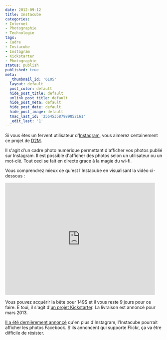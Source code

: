 ```yaml
---
date: 2012-09-12
title: Instacube
categories:
- Internet
- Photographie
- Technologie
tags:
- Cadre
- Instacube
- Instagram
- Kickstarter
- Photographie
status: publish
published: true
meta:
  _thumbnail_id: '6105'
  layout: default
  post_color: default
  hide_post_title: default
  unlink_post_title: default
  hide_post_meta: default
  hide_post_date: default
  hide_post_image: default
  tmac_last_id: '256453587989852161'
  _edit_last: '1'
---
```

Si vous êtes un fervent utilisateur d'<a href="https://www.instagram.com/">Instagram</a>, vous aimerez certainement ce projet de <a title="Site de la société Design 2 Matter" href="https://d2m-inc.com/"><abbr title="Design To Matter">D2M</abbr></a>. <!--more-->

Il s'agit d'un cadre photo numérique permettant d'afficher vos photos publié sur Instagram. Il est possible d'afficher des photos selon un utilisateur ou un mot-clé. Tout ceci se fait en directe grace à la magie du wi-fi.

Vous comprendrez mieux ce qu'est l'Instacube en visualisant la vidéo ci-dessous :

<iframe src="https://www.kickstarter.com/projects/1084349160/instacube-a-living-canvas-for-your-instagram-photo/widget/video.html" frameborder="0" width="480" height="360"></iframe>

Vous pouvez acquérir la bête pour 149$ et il vous reste 9 jours pour ce faire. E toui, il s'agit d'<a title="Projet Instacube sur Kickstarter" href="https://www.kickstarter.com/projects/1084349160/instacube-a-living-canvas-for-your-instagram-photo">un projet Kickstarter</a>.
La livraison est annoncé pour mars 2013.

<a title="Annonce du support de Facebook" href="https://www.kickstarter.com/projects/1084349160/instacube-a-living-canvas-for-your-instagram-photo/posts/304032">Il a été dernièrement annoncé</a> qu'en plus d'Instagram, l'Instacube pourrait afficher les photos Facebook. S'ils annoncent qui supporte Flickr, ça va être difficile de résister.
